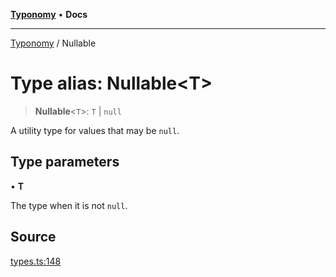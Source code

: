 [**Typonomy**](../README.md) • **Docs**

***

[Typonomy](../globals.md) / Nullable

# Type alias: Nullable\<T\>

> **Nullable**\<`T`\>: `T` \| `null`

A utility type for values that may be `null`.

## Type parameters

• **T**

The type when it is not `null`.

## Source

[types.ts:148](https://github.com/softcraft-development/typonomy/blob/cee340f062935faae6d8d20bbf994df4a652481c/src/types.ts#L148)
